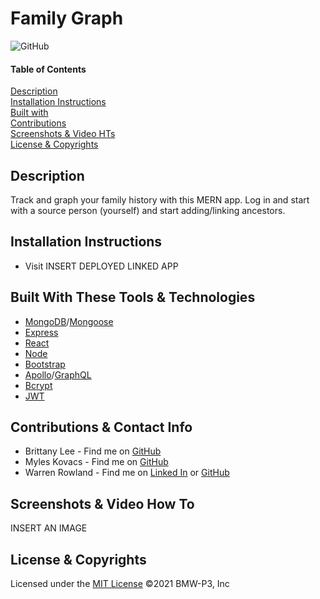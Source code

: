 # Family Graph
![GitHub](https://img.shields.io/badge/License-MIT-blue)

#### Table of Contents  
[Description](#description)<br>
[Installation Instructions](#installation-instructions)<br>
[Built with](#built-with-these-tools--technologies)<br>
[Contributions](#contributions--contact-info)<br>
[Screenshots & Video HTs](#screenshots--video-how-to)<br>
[License & Copyrights](#license--copyrights)<br>

## Description
Track and graph your family history with this MERN app. Log in and start with a source person (yourself) and start adding/linking ancestors.

## Installation Instructions
* Visit INSERT DEPLOYED LINKED APP

## Built With These Tools & Technologies
* [MongoDB]()/[Mongoose]()
* [Express]()
* [React]()
* [Node]()
* [Bootstrap]()
* [Apollo]()/[GraphQL]()
* [Bcrypt]()
* [JWT]()
## Contributions & Contact Info
* Brittany Lee - Find me on [GitHub](https://github.com/blee2013)
* Myles Kovacs - Find me on [GitHub](https://github.com/MylesKovacs)
* Warren Rowland - Find me on [Linked In](https://www.linkedin.com/in/linkedinrowland/) or [GitHub](https://github.com/rolanduwxcc)

## Screenshots & Video How To
INSERT AN IMAGE

## License & Copyrights
Licensed under the [MIT License]('./LICENSE')
©️2021 BMW-P3, Inc